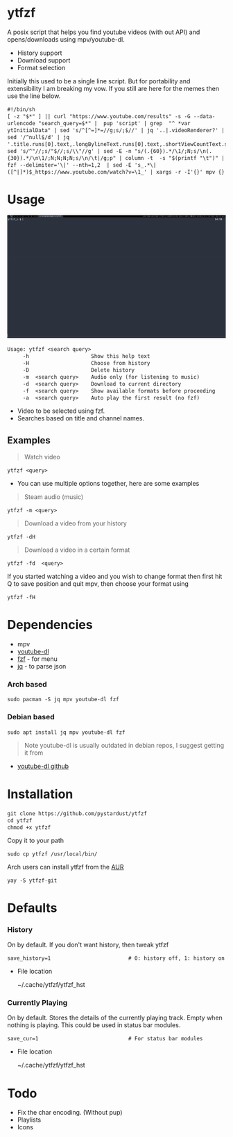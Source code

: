 # ytfzf

A posix script that helps you find youtube videos (with out API) and opens/downloads using mpv/youtube-dl.
* History support
* Download support
* Format selection

Initially this used to be a single line script. But for portability and extensibility I am breaking my vow. If you still are here for the memes then use the line below.

	#!/bin/sh
	[ -z "$*" ] || curl "https://www.youtube.com/results" -s -G --data-urlencode "search_query=$*" |  pup 'script' | grep  "^ *var ytInitialData" | sed 's/^[^=]*=//g;s/;$//' | jq '..|.videoRenderer?' | sed '/^null$/d' | jq '.title.runs[0].text,.longBylineText.runs[0].text,.shortViewCountText.simpleText,.lengthText.simpleText,.publishedTimeText.simpleText,.videoId'| sed 's/^"//;s/"$//;s/\\"//g' | sed -E -n "s/(.{60}).*/\1/;N;s/\n(.{30}).*/\n\1/;N;N;N;N;s/\n/\t|/g;p" | column -t  -s "$(printf "\t")" | fzf --delimiter='\|' --nth=1,2  | sed -E 's_.*\|([^|]*)$_https://www.youtube.com/watch?v=\1_' | xargs -r -I'{}' mpv {}

# Usage

![Gif](ytfzf.gif)

	Usage: ytfzf <search query>
	     -h                    Show this help text
	     -H                    Choose from history
	     -D                    Delete history
	     -m  <search query>    Audio only (for listening to music)
	     -d  <search query>    Download to current directory
	     -f  <search query>    Show available formats before proceeding
	     -a  <search query>    Auto play the first result (no fzf)


* Video to be selected using fzf.
* Searches based on title and channel names.

## Examples
> Watch video

	ytfzf <query>
	
* You can use multiple options together, here are some examples

> Steam audio (music)

	ytfzf -m <query>

> Download a video from your history

	ytfzf -dH

> Download a video in a certain format

	ytfzf -fd  <query>

If you started watching a video and you wish to change format then 
first hit Q to save position and quit mpv, then choose your format using

	ytfzf -fH


# Dependencies
* mpv
* [youtube-dl](https://github.com/ytdl-org/youtube-dl)
* [fzf](https://github.com/junegunn/fzf) - for menu
* [jq](https://github.com/stedolan/jq) - to parse json

### Arch based

	sudo pacman -S jq mpv youtube-dl fzf 

### Debian based

	sudo apt install jq mpv youtube-dl fzf 

> Note youtube-dl is usually outdated in debian repos, I suggest getting it from 

* [youtube-dl github](https://github.com/ytdl-org/youtube-dl)

# Installation

	git clone https://github.com/pystardust/ytfzf
	cd ytfzf
	chmod +x ytfzf

Copy it to your path
	
	sudo cp ytfzf /usr/local/bin/

Arch users can install ytfzf from the [AUR](https://aur.archlinux.org/packages/ytfzf-git/)
	
	yay -S ytfzf-git
        


# Defaults

### History

On by default. If you don't want history, then tweak ytfzf 

	save_history=1                         # 0: history off, 1: history on
	
* File location 

	~/.cache/ytfzf/ytfzf_hst

### Currently Playing

On by default. Stores the details of the currently playing track. Empty when nothing is playing. This could be used in status bar modules.

	save_cur=1                             # For status bar modules

* File location 

	~/.cache/ytfzf/ytfzf_hst

# Todo

* Fix the char encoding. (Without pup)
* Playlists
* Icons
